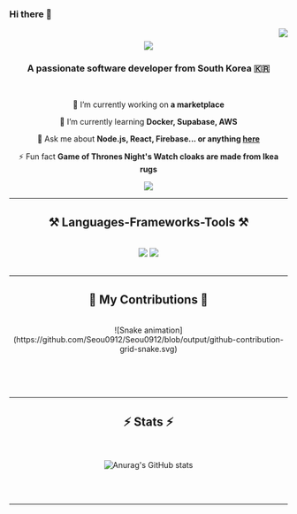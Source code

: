 ### Hi there 👋

<!--
**Seou0912/Seou0912** is a ✨ _special_ ✨ repository because its `README.md` (this file) appears on your GitHub profile.

Here are some ideas to get you started:

- 🔭 I’m currently working on ...
- 🌱 I’m currently learning ...
- 👯 I’m looking to collaborate on ...
- 🤔 I’m looking for help with ...
- 💬 Ask me about ...
- 📫 How to reach me: ...
- 😄 Pronouns: ...
- ⚡ Fun fact: ...
-->
<img align="right" src="https://visitor-badge.laobi.icu/badge?page_id=Seou0912.Seou0912" />

<h1 align="center">
    <img src="https://readme-typing-svg.herokuapp.com/?font=Righteous&size=35&center=true&vCenter=true&width=500&height=70&duration=4000&lines=Hi+There!+👋;+I'm+Seou+Jung!;" />
</h1>

<h3 align="center">A passionate software developer from South Korea 🇰🇷</h3>

<br/>

<div align="center">
 
 🔭 I’m currently working on **a marketplace**
 
 🌱 I’m currently learning **Docker, Supabase, AWS**

💬 Ask me about **Node.js, React, Firebase... or anything [here](https://github.com/Seou0912/Seou0912/issues)**

⚡ Fun fact **Game of Thrones Night's Watch cloaks are made from Ikea rugs**

 </div>
 
<div align="center"> 
  <a href="mailto:myuni0912@gmail.com">
    <img src="https://img.shields.io/badge/Gmail-333333?style=for-the-badge&logo=gmail&logoColor=red" />
  </a>
  
</div>

 <hr/>
 
<h2 align="center">⚒️ Languages-Frameworks-Tools ⚒️</h2>
<br/>
<div align="center">
    <img src="https://skillicons.dev/icons?i=react,bootstrap,mui,html,css,vscode,github,figma,tailwind,git,r,autocad" />
    <img src="https://skillicons.dev/icons?i=nodejs,python,javascript,c,java,nextjs,mysql,flask, solid" /><br>
</div>

<br/>
<hr/>

<div align="center">
  <h2>🐍 My Contributions 🐍</h2>
  <br>
    ![Snake animation](https://github.com/Seou0912/Seou0912/blob/output/github-contribution-grid-snake.svg)
   
  <br/><br/><br/>
</div>

<hr/>
<div align="center">
<h2 align="center">⚡ Stats ⚡</h2>
<br>

![Anurag's GitHub stats](https://github-readme-stats.vercel.app/api?username=Seou0912&show_icons=true&theme=radical)

<br/><br/>
</div>
<hr/>
<br/>
